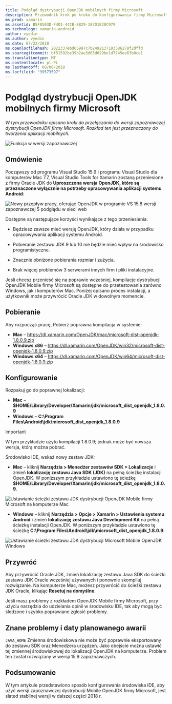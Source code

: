 ```yaml
---
title: Podgląd dystrybucji OpenJDK mobilnych firmy Microsoft
description: Przewodnik krok po kroku do konfigurowania firmy Microsoft rozkładu OpenJDK dla opracowywania aplikacji mobilnych.
ms.prod: xamarin
ms.assetid: B5F8503D-F4D1-44CB-8B29-187D1E20C979
ms.technology: xamarin-android
author: vyedin
ms.author: vyedin
ms.date: 07/22/2018
ms.openlocfilehash: 2022337ebd65997c7b2492137193586278f2dffd
ms.sourcegitcommit: bf51592be39b2ae3d63d029be1d7745ee63b0ce1
ms.translationtype: MT
ms.contentlocale: pl-PL
ms.lasthandoff: 08/06/2018
ms.locfileid: "39573597"
---
```

# <a name="microsofts-mobile-openjdk-distribution-preview"></a>Podgląd dystrybucji OpenJDK mobilnych firmy Microsoft

_W tym przewodniku opisano kroki do przełączania do wersji zapoznawczej dystrybucji OpenJDK firmy Microsoft. Rozkład ten jest przeznaczony do tworzenia aplikacji mobilnych._

![Funkcja w wersji zapoznawczej](~/media/shared/preview.png)

## <a name="overview"></a>Omówienie

Począwszy od programu Visual Studio 15.9 i programu Visual Studio dla komputerów Mac 7.7, Visual Studio Tools for Xamarin zostaną przeniesione z firmy Oracle JDK do **Uproszczona wersja OpenJDK, które są przeznaczone wyłącznie na potrzeby opracowywania aplikacji systemu Android**:

![Nowy przepływ pracy, oferując OpenJDK w programie VS 15.8 wersji zapoznawczej 5 podglądu w sieci web](openjdk-images/openjdk.png)

Dostępne są następujące korzyści wynikające z tego przeniesienia:

- Będziesz zawsze mieć wersję OpenJDK, który działa w przypadku opracowywania aplikacji systemu Android.

- Pobieranie zestawu JDK 9 lub 10 nie będzie mieć wpływ na środowisko programistyczne.

- Znacznie obniżone pobierania rozmiar i zużycia.

- Brak więcej problemów 3 serwerami innych firm i pliki instalacyjne.

Jeśli chcesz przenieść się na poprawie wcześniej, kompilacje dystrybucji OpenJDK Mobile firmy Microsoft są dostępne do przetestowania zarówno Windows, jak i komputerów Mac. Poniżej opisano proces instalacji, a użytkownik może przywrócić Oracle JDK w dowolnym momencie.

## <a name="download"></a>Pobieranie

Aby rozpocząć pracę, Pobierz poprawna kompilacja w systemie:

- **Mac** &ndash; https://dl.xamarin.com/OpenJDK/mac/microsoft-dist-openjdk-1.8.0.9.zip
- **Windows x86** &ndash; https://dl.xamarin.com/OpenJDK/win32/microsoft-dist-openjdk-1.8.0.9.zip
- **Windows x64** &ndash; https://dl.xamarin.com/OpenJDK/win64/microsoft-dist-openjdk-1.8.0.9.zip

## <a name="configure"></a>Konfigurowanie

Rozpakuj go do poprawnej lokalizacji:

- **Mac** &ndash; **$HOME/Library/Developer/Xamarin/jdk/microsoft_dist_openjdk_1.8.0.9**
- **Windows** &ndash; **C:\\Program Files\\Android\\jdk\\microsoft_dist_openjdk_1.8.0.9**

> [!IMPORTANT]
> W tym przykładzie użyto kompilacji 1.8.0.9; jednak może być nowsza wersja, którą można pobrać.

Środowisko IDE, wskaż nowy zestaw JDK:

- **Mac** &ndash; kliknij **Narzędzia > Menedżer zestawów SDK > Lokalizacje** i zmień **lokalizację zestawu Java SDK (JDK)** na pełną ścieżkę instalacji OpenJDK. W poniższym przykładzie ustawiono tę ścieżkę **$HOME/Library/Developer/Xamarin/jdk/microsoft_dist_openjdk_1.8.0.9**.

![Ustawianie ścieżki zestawu JDK dystrybucji OpenJDK Mobile firmy Microsoft na komputerze Mac](openjdk-images/vsm.png)

- **Windows** &ndash; kliknij **Narzędzia > Opcje > Xamarin > Ustawienia systemu Android** i zmień **lokalizację zestawu Java Development Kit** na pełną ścieżkę instalacji OpenJDK. W poniższym przykładzie ustawiono tę ścieżkę **C:\\Program Files\\Android\\jdk\\microsoft_dist_openjdk_1.8.0.9**:

![Ustawianie ścieżki zestawu JDK dystrybucji Microsoft Mobile OpenJDK Windows](openjdk-images/vs.png)

## <a name="revert"></a>Przywróć

Aby przywrócić Oracle JDK, zmień lokalizację zestawu Java SDK do ścieżki zestawu JDK Oracle wcześniej używanych i ponownie skompiluj rozwiązanie. Na komputerze Mac, możesz przywrócić do ścieżki zestawu JDK Oracle, klikając **Resetuj na domyślne**.

Jeśli masz problemy z rozkładem OpenJDK Mobile firmy Microsoft, przy użyciu narzędzia do udzielania opinii w środowisku IDE, tak aby mogą być śledzone i szybko poprawiane zgłosić problemy.

## <a name="known-issues--planned-fix-dates"></a>Znane problemy i daty planowanego awarii

`JAVA_HOME` Zmienna środowiskowa nie może być poprawnie eksportowany do zestawu SDK oraz Menedżera urządzeń. Jako obejście można ustawić tej zmiennej środowiskowej do lokalizacji OpenJDK na komputerze. Problem ten został rozwiązany w wersji 15.9 zapoznawczych.

## <a name="summary"></a>Podsumowanie

W tym artykule przedstawiono sposób konfigurowania środowiska IDE, aby użyć wersji zapoznawczej dystrybucji Mobile OpenJDK firmy Microsoft, jest slated stabilnej wersji w dalszej części 2018 r.
